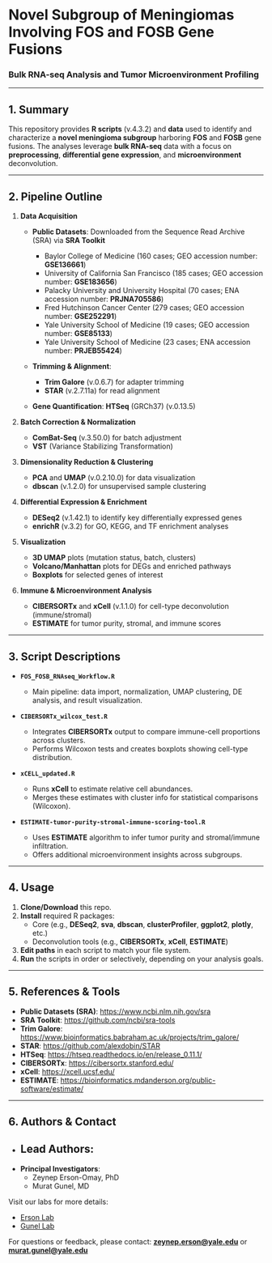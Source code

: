 # **Novel Subgroup of Meningiomas Involving FOS and FOSB Gene Fusions**  
### **Bulk RNA-seq Analysis and Tumor Microenvironment Profiling**

---

## **1. Summary**  
This repository provides **R scripts** (v.4.3.2) and **data** used to identify and characterize a **novel meningioma subgroup** harboring **FOS** and **FOSB** gene fusions. The analyses leverage **bulk RNA-seq** data with a focus on **preprocessing**, **differential gene expression**, and **microenvironment** deconvolution.

---

## **2. Pipeline Outline**  
1. **Data Acquisition**  
   - **Public Datasets**: Downloaded from the Sequence Read Archive (SRA) via **SRA Toolkit**  
     - Baylor College of Medicine (160 cases; GEO accession number: **GSE136661**)
     - University of California San Francisco (185 cases; GEO accession number: **GSE183656**)
     - Palacky University and University Hospital (70 cases; ENA accession number: **PRJNA705586**)
     - Fred Hutchinson Cancer Center (279 cases; GEO accession number: **GSE252291**)
     - Yale University School of Medicine (19 cases; GEO accession number: **GSE85133**)
     - Yale University School of Medicine (23 cases; ENA accession number: **PRJEB55424**)
       
   - **Trimming & Alignment**:  
     - **Trim Galore** (v.0.6.7) for adapter trimming  
     - **STAR** (v.2.7.11a) for read alignment  
   - **Gene Quantification**: **HTSeq** (GRCh37) (v.0.13.5)

2. **Batch Correction & Normalization**  
   - **ComBat-Seq** (v.3.50.0) for batch adjustment  
   - **VST** (Variance Stabilizing Transformation)  

3. **Dimensionality Reduction & Clustering**  
   - **PCA** and **UMAP** (v.0.2.10.0) for data visualization  
   - **dbscan** (v.1.2.0) for unsupervised sample clustering  

4. **Differential Expression & Enrichment**  
   - **DESeq2** (v.1.42.1) to identify key differentially expressed genes  
   - **enrichR** (v.3.2) for GO, KEGG, and TF enrichment analyses  

5. **Visualization**  
   - **3D UMAP** plots (mutation status, batch, clusters)  
   - **Volcano/Manhattan** plots for DEGs and enriched pathways  
   - **Boxplots** for selected genes of interest  

6. **Immune & Microenvironment Analysis**  
   - **CIBERSORTx** and **xCell** (v.1.1.0) for cell-type deconvolution (immune/stromal)  
   - **ESTIMATE** for tumor purity, stromal, and immune scores  

---

## **3. Script Descriptions**  
- **`FOS_FOSB_RNAseq_Workflow.R`**  
  - Main pipeline: data import, normalization, UMAP clustering, DE analysis, and result visualization.  

- **`CIBERSORTx_wilcox_test.R`**  
  - Integrates **CIBERSORTx** output to compare immune-cell proportions across clusters.  
  - Performs Wilcoxon tests and creates boxplots showing cell-type distribution.  

- **`xCELL_updated.R`**  
  - Runs **xCell** to estimate relative cell abundances.  
  - Merges these estimates with cluster info for statistical comparisons (Wilcoxon).  

- **`ESTIMATE-tumor-purity-stromal-immune-scoring-tool.R`**  
  - Uses **ESTIMATE** algorithm to infer tumor purity and stromal/immune infiltration.  
  - Offers additional microenvironment insights across subgroups.

---

## **4. Usage**  
1. **Clone/Download** this repo.  
2. **Install** required R packages:  
   - Core (e.g., **DESeq2**, **sva**, **dbscan**, **clusterProfiler**, **ggplot2**, **plotly**, etc.)  
   - Deconvolution tools (e.g., **CIBERSORTx**, **xCell**, **ESTIMATE**)  
3. **Edit paths** in each script to match your file system.  
4. **Run** the scripts in order or selectively, depending on your analysis goals.

---

## **5. References & Tools**  
- **Public Datasets (SRA)**: <https://www.ncbi.nlm.nih.gov/sra>  
- **SRA Toolkit**: <https://github.com/ncbi/sra-tools>  
- **Trim Galore**: <https://www.bioinformatics.babraham.ac.uk/projects/trim_galore/>  
- **STAR**: <https://github.com/alexdobin/STAR>  
- **HTSeq**: <https://htseq.readthedocs.io/en/release_0.11.1/>  
- **CIBERSORTx**: <https://cibersortx.stanford.edu/>  
- **xCell**: <https://xcell.ucsf.edu/>  
- **ESTIMATE**: <https://bioinformatics.mdanderson.org/public-software/estimate/>

---

## **6. Authors & Contact**  
- **Lead Authors**:  
  - 
- **Principal Investigators**:  
  - Zeynep Erson-Omay, PhD  
  - Murat Gunel, MD  

Visit our labs for more details:  
- [Erson Lab](https://ersonlab.org/)  
- [Gunel Lab](https://medicine.yale.edu/lab/gunel/)

For questions or feedback, please contact: **zeynep.erson@yale.edu** or **murat.gunel@yale.edu**
